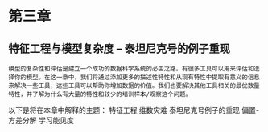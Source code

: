 
# 第三章
## 特征工程与模型复杂度 – 泰坦尼克号的例子重现

    模型的复杂性和评估是建立一个成功的数据科学系统的必由之路。有很多工具可以用来评估和选择你的模型。在这一章中，我们将通过添加更多的描述性特性和从现有特性中提取有意义的信息来解决一些工具，这些工具可以帮助你增加数据的价值。我们也要解决其他工具相关的最优数量特性，并了解为什么有大量的特性和较少的培训样本/观察这个问题。
以下是将在本章中解释的主题：
特征工程
维数灾难
泰坦尼克号例子的重现
偏置-方差分解
学习能见度
